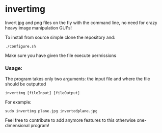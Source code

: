 # invertimg

Invert jpg and png files on the fly with the command line, no need for crazy heavy image manipulation GUI's!

To install from source simple clone the repository and:

`./configure.sh`

Make sure you have given the file execute permissions

### Usage:

The program takes only two arguments: the input file and where the file should be outputted

`invertimg [fileInput] [fileOutput]`

For example:

`sudo invertimg plane.jpg invertedplane.jpg`


Feel free to contribute to add anymore features to this otherwise one-dimensional program!
